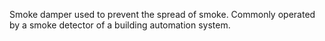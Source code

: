 Smoke damper used to prevent the spread of smoke.  Commonly operated by a smoke detector of a building automation system.